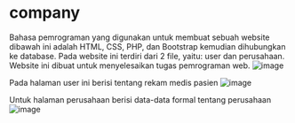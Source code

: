 # company
Bahasa pemrograman yang digunakan untuk membuat sebuah website dibawah ini adalah HTML, CSS, PHP, dan Bootstrap kemudian dihubungkan ke database. Pada website ini terdiri dari 2 file, yaitu: user dan perusahaan. Website ini dibuat untuk menyelesaikan tugas pemrograman web.
![image](https://github.com/fadhilhemmings/company/assets/87648911/b249d883-80a2-41b6-bf74-590dcfafa2c1)

Pada halaman user ini berisi tentang rekam medis pasien
![image](https://github.com/fadhilhemmings/company/assets/87648911/d903ff58-9c7d-4fbc-90ef-8206950cd090)

Untuk halaman perusahaan berisi data-data formal tentang perusahaan
![image](https://github.com/fadhilhemmings/company/assets/87648911/521ba9d3-c9fd-4655-b2b3-8e320accd938)
